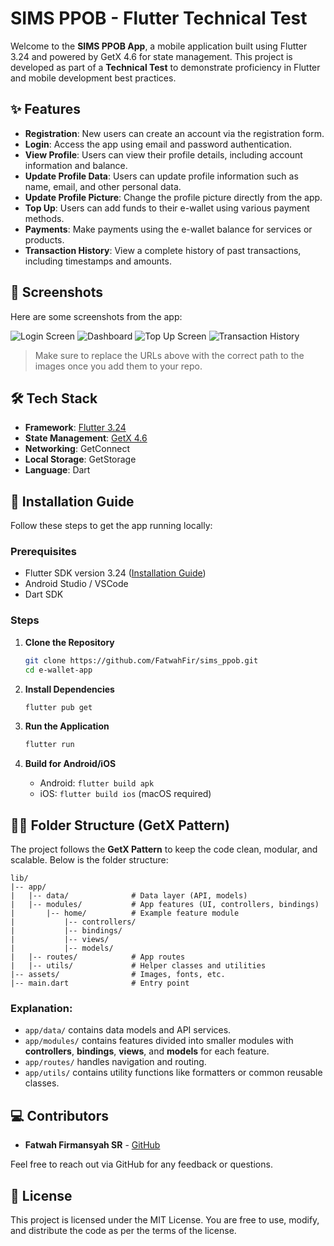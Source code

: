 # SIMS PPOB - Flutter Technical Test

Welcome to the **SIMS PPOB App**, a mobile application built using Flutter 3.24 and powered by GetX 4.6 for state management. This project is developed as part of a **Technical Test** to demonstrate proficiency in Flutter and mobile development best practices.

## ✨ Features

- **Registration**: New users can create an account via the registration form.
- **Login**: Access the app using email and password authentication.
- **View Profile**: Users can view their profile details, including account information and balance.
- **Update Profile Data**: Users can update profile information such as name, email, and other personal data.
- **Update Profile Picture**: Change the profile picture directly from the app.
- **Top Up**: Users can add funds to their e-wallet using various payment methods.
- **Payments**: Make payments using the e-wallet balance for services or products.
- **Transaction History**: View a complete history of past transactions, including timestamps and amounts.

## 📱 Screenshots

Here are some screenshots from the app:

![Login Screen](assets/images/login_screen.jpg)
![Dashboard](assets/images/home_screen.jpg)
![Top Up Screen](assets/images/topup_screen.jpg)
![Transaction History](assets/images/history_screen.jpg)

> Make sure to replace the URLs above with the correct path to the images once you add them to your repo.

## 🛠 Tech Stack

- **Framework**: [Flutter 3.24](https://flutter.dev/)
- **State Management**: [GetX 4.6](https://pub.dev/packages/get)
- **Networking**: GetConnect
- **Local Storage**: GetStorage
- **Language**: Dart

## 🚀 Installation Guide

Follow these steps to get the app running locally:

### Prerequisites

- Flutter SDK version 3.24 ([Installation Guide](https://flutter.dev/docs/get-started/install))
- Android Studio / VSCode
- Dart SDK

### Steps

1. **Clone the Repository**
   ```bash
   git clone https://github.com/FatwahFir/sims_ppob.git
   cd e-wallet-app
   ```

2. **Install Dependencies**
   ```bash
   flutter pub get
   ```

3. **Run the Application**
   ```bash
   flutter run
   ```

4. **Build for Android/iOS**
   - Android: `flutter build apk`
   - iOS: `flutter build ios` (macOS required)

## 🧑‍💻 Folder Structure (GetX Pattern)

The project follows the **GetX Pattern** to keep the code clean, modular, and scalable. Below is the folder structure:

```
lib/
|-- app/
|   |-- data/              # Data layer (API, models)
|   |-- modules/           # App features (UI, controllers, bindings)
|       |-- home/          # Example feature module
|           |-- controllers/
|           |-- bindings/
|           |-- views/
|           |-- models/
|   |-- routes/            # App routes
|   |-- utils/             # Helper classes and utilities
|-- assets/                # Images, fonts, etc.
|-- main.dart              # Entry point
```

### Explanation:

- `app/data/` contains data models and API services.
- `app/modules/` contains features divided into smaller modules with **controllers**, **bindings**, **views**, and **models** for each feature.
- `app/routes/` handles navigation and routing.
- `app/utils/` contains utility functions like formatters or common reusable classes.

## 💻 Contributors

- **Fatwah Firmansyah SR** - [GitHub](https://github.com/FatwahFir)

Feel free to reach out via GitHub for any feedback or questions.

## 📄 License

This project is licensed under the MIT License. You are free to use, modify, and distribute the code as per the terms of the license.
